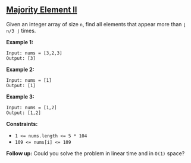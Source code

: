 <h2><a href="https://leetcode.com/problems/majority-element-ii/">Majority Element ll</a></h2>

Given an integer array of size `n`, find all elements that appear more than `⌊ n/3 ⌋` times.

**Example 1:**

```
Input: nums = [3,2,3]
Output: [3]

```

**Example 2:**

```
Input: nums = [1]
Output: [1]

```

**Example 3:**

```
Input: nums = [1,2]
Output: [1,2]

```

**Constraints:**

- `1 <= nums.length <= 5 * 104`
- `109 <= nums[i] <= 109`

**Follow up:** Could you solve the problem in linear time and in `O(1)` space?
